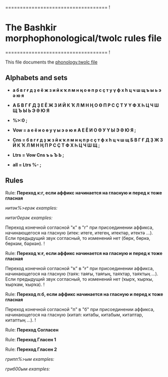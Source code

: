 =================================== !
# The Bashkir morphophonological/twolc rules file 
=================================== !

This file documents the [phonology.twolc file](http://github.com/giellalt/lang-bak/blob/main/src/fst/phonology.twolc) 

## Alphabets and sets

 * **а б в г ғ д ҙ е ё ж з и й к ҡ л м н ң о ө п р с ҫ т у ү ф х һ ц ч ш щ ъ ы ь э ә ю я** 
 * **А Б В Г Ғ Д Ҙ Е Ё Ж З И Й К Ҡ Л М Н Ң О Ө П Р С Ҫ Т У Ү Ф Х Һ Ц Ч Ш Щ Ъ Ы Ь Э Ә Ю Я** 
 * **%>:0 ;** 


 * **Vow = а е ё и о ө у ү ы э ә ю я** 
  **А Е Ё И О Ө У Ү Ы Э Ә Ю Я ;** 
 * **Cns = б в г ғ д ҙ ж з й к ҡ л м н ң п р с ҫ т ф х һ ц ч ш щ** 
  **Б В Г Ғ Д Ҙ Ж З Й К Ҡ Л М Н Ң П Р С Ҫ Т Ф Х Һ Ц Ч Ш Щ ;** 
 * **Ltrs = Vow Cns ъ ь Ъ Ь ;** 
 * **all = Ltrs %- ;** 


## Rules 


Rule: **Переход к:г, если аффикс начинается на гласную и перед к тоже гласная**


*нитәк%>ерәк examples:*

*нитәг0ерәк examples:*

Переход конечной согласной "к" в "г" при присоединении аффикса, начинающегося на гласную (итек: итеге, итегең, итектәр, итектә ...). Если предыдущий звук согласный, то изменений нет (бөрк, бөркә, бөркәм, бәркән). !

Rule: **Переход ҡ:ғ, если аффикс начинается на гласную и перед к тоже гласная**

Переход конечной согласной "ҡ" в "ғ" при присоединении аффикса, начинающегося на гласную (таяҡ: таяғы, таяғың, таяҡтар, таяҡтың ...). Если предыдущий звук согласный, то изменений нет (ҡырҡ, ҡырҡы, ҡырҡам, ҡырҡа). !

Rule: **Переход п:б, если аффикс начинается на гласную и перед к тоже гласная**

Переход конечной согласной "п" в "б" при присоединении аффикса, начинающегося на гласную (китап: китабы, китабым, китаптар, китаптың ...). !

Rule: **Переход Согласен**


Rule: **Переход Гласен 1**

Rule: **Переход Гласен 2**


*грипп%>ым examples:*

*гриб00ым examples:*


